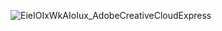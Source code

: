 ![EieIOIxWkAIoIux_AdobeCreativeCloudExpress](https://user-images.githubusercontent.com/64970703/167263698-09ff1c4f-83f7-4eeb-8d93-2ffc65a13b0e.gif)
